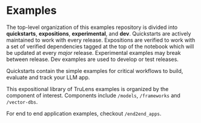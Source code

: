 # Examples

The top-level organization of this examples repository is divided into
**quickstarts**, **expositions**, **experimental**, and **dev**. Quickstarts are
actively maintained to work with every release. Expositions are verified to work
with a set of verified dependencies tagged at the top of the notebook which will
be updated at every *major* release. Experimental examples may break between
release. Dev examples are used to develop or test releases.

Quickstarts contain the simple examples for critical workflows to build,
evaluate and track your LLM app.

This expositional library of TruLens examples is organized by the component of
interest. Components include `/models`, `/frameworks` and `/vector-dbs`.

For end to end application examples, checkout `/end2end_apps`.
